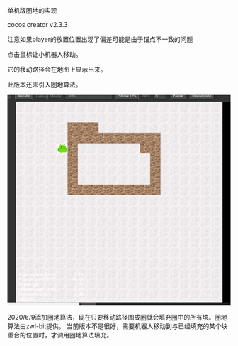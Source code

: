 单机版圈地的实现

cocos creator v2.3.3


注意如果player的放置位置出现了偏差可能是由于锚点不一致的问题

点击鼠标让小机器人移动。

它的移动路径会在地图上显示出来。

此版本还未引入圈地算法。

![](运行截图.JPG)




2020/6/9添加圈地算法，现在只要移动路径围成圈就会填充圈中的所有块。圈地算法由zwl-bit提供。
当前版本不是很好，需要机器人移动到与已经填充的某个块重合的位置时，才调用圈地算法填充。
